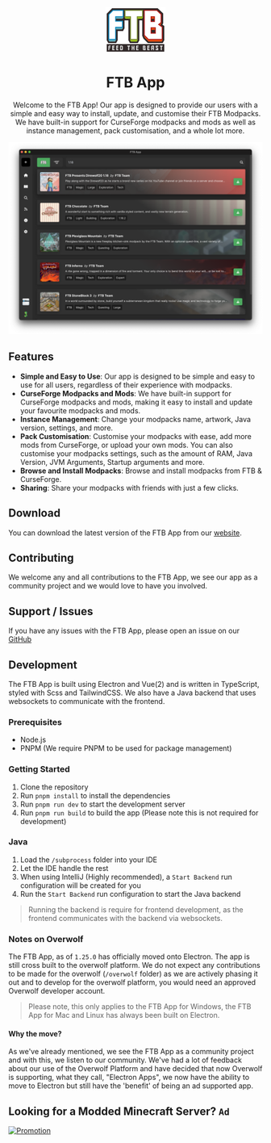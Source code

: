<p align="center"><img src="./public/assets/images/branding/ftb-logo-full.svg" height="90" /></p>
<h1 align="center">FTB App</h1>

<p align="center">Welcome to the FTB App! Our app is designed to provide our users with a simple and easy way to install, update, and customise their FTB Modpacks. We have built-in support for CurseForge modpacks and mods as well as instance management, pack customisation, and a whole lot more.</p>

![FTB App](./.github/assets/ftb-app-preview.png "FTB App")

## Features

- **Simple and Easy to Use**: Our app is designed to be simple and easy to use for all users, regardless of their experience with modpacks.
- **CurseForge Modpacks and Mods**: We have built-in support for CurseForge modpacks and mods, making it easy to install and update your favourite modpacks and mods.
- **Instance Management**: Change your modpacks name, artwork, Java version, settings, and more.
- **Pack Customisation**: Customise your modpacks with ease, add more mods from CurseForge, or upload your own mods. You can also customise your modpacks settings, such as the amount of RAM, Java Version, JVM Arguments, Startup arguments and more.
- **Browse and Install Modpacks**: Browse and install modpacks from FTB & CurseForge.
- **Sharing**: Share your modpacks with friends with just a few clicks.

## Download

You can download the latest version of the FTB App from our [website](https://feed-the-beast.com/app).

## Contributing

We welcome any and all contributions to the FTB App, we see our app as a community project and we would love to have you involved.

## Support / Issues

If you have any issues with the FTB App, please open an issue on our [GitHub](https://github.com/ftbteam/ftb-app)

## Development

The FTB App is built using Electron and Vue(2) and is written in TypeScript, styled with Scss and TailwindCSS. We also have a Java backend that uses websockets to communicate with the frontend.

### Prerequisites

- Node.js
- PNPM (We require PNPM to be used for package management)

### Getting Started

1. Clone the repository
2. Run `pnpm install` to install the dependencies
3. Run `pnpm run dev` to start the development server
4. Run `pnpm run build` to build the app (Please note this is not required for development)

### Java

1. Load the `/subprocess` folder into your IDE
2. Let the IDE handle the rest
3. When using IntelliJ (Highly recommended), a `Start Backend` run configuration will be created for you
4. Run the `Start Backend` run configuration to start the Java backend

> Running the backend is require for frontend development, as the frontend communicates with the backend via websockets.

### Notes on Overwolf

The FTB App, as of `1.25.0` has officially moved onto Electron. The app is still cross built to the overwolf platform. We do not expect any contributions to be made for the overwolf (`/overwolf` folder) as we are actively phasing it out and to develop for the overwolf platform, you would need an approved Overwolf developer account.

> Please note, this only applies to the FTB App for Windows, the FTB App for Mac and Linux has always been built on Electron.

#### Why the move?

As we've already mentioned, we see the FTB App as a community project and with this, we listen to our community. We've had a lot of feedback about our use of the Overwolf Platform and have decided that now Overwolf is supporting, what they call, "Electron Apps", we now have the ability to move to Electron but still have the 'benefit' of being an ad supported app.

## Looking for a Modded Minecraft Server? `Ad`

[![Promotion](https://cdn.feed-the-beast.com/assets/promo/ftb-bh-promo-large.png)](https://bisecthosting.com/ftb)